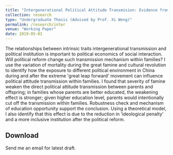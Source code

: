 ```yaml
---
title: "Intergenerational Political Attitude Transmision: Evidence from Chinese Families"
collection: research
type: "Undergraduate Thesis (Advised by Prof. Xi Weng)"
permalink: /research/inter
venue: "Working Paper"
date: 2019-05-01
---
```

The relationships between intrinsic traits intergenerational transmission and political institution is important to political economics of social interaction. Will political reform change such transmission mechanism within families? I use the variation of mortality during the great famine and cultural revolution to identify how the exposure to different political environment in China during and after the extreme 'great leap forward' movement can influence political attitude transmission within families. I found that severity of famine weaken the direct political attitude transmission between parents and offspring; in families whose parents are better educated, the weakening effect is stronger; given higher education level, parents would intentionally cut off the transmission within families. Robustness check and mechanism of education opportunity support the conclusion. Using a theoretical model, I also identify that this effect is due to the reduction in ‘ideological penalty’ and a more inclusive institution after the political reform.

Download
------
Send me an email for latest draft.
